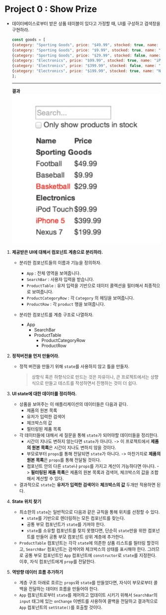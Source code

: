# Project 0 : Show Prize

* 데이터베이스로부터 받은 상품 테이블이 있다고 가정할 때, UI를 구성하고 검색창을 구현하라.
    ```js
    const goods = [
    {category: "Sporting Goods", price: "$49.99", stocked: true, name: "Football"},
    {category: "Sporting Goods", price: "$9.99", stocked: true, name: "Baseball"},
    {category: "Sporting Goods", price: "$29.99", stocked: false, name: "Basketball"},
    {category: "Electronics", price: "$99.99", stocked: true, name: "iPod Touch"},
    {category: "Electronics", price: "$399.99", stocked: false, name: "iPhone 5"},
    {category: "Electronics", price: "$199.99", stocked: true, name: "Nexus 7"}
    ];
    ```
    ***
    **결과**
    ![UI_show_prize](./show_prize.png)

1. **제공받은 UI에 대해서 컴포넌트 계층으로 분리하라.**
    * 분리한 컴포넌트들의 이름과 기능을 정의하자.
        * `App` : 전체 영역을 보여줍니다.
        * `SearchBar` : 사용자 입력을 받습니다.
        * `ProductTable` : 유저 입력을 기반으로 데이터 콜렉션을 필터해서 최종적으로 보여줍니다.
        * `ProductCategoryRow` : 각 `Category` 의 헤딩을 보여줍니다.
        * `ProductRow` : 각 `product` 행을  보여줍니다.

    * 분리한 컴포넌트를 계층 구조로 나열하자.
        * App
            * SearchBar
            * ProductTable
                * ProductCategoryRow
                * ProductRow
                
2. **정적버전을 먼저 만들어라.**
    * 정적 버전을 만들기 위해 `state`를 사용하지 않고 틀을 만들자.
        > 상향식 혹은 하향식으로 만드는 것은 자유이나, 큰 프로젝트에서는 상향식으로 만들고 테스트를 작성하면서 진행하는 것이 더 쉽다.

3. **UI state에 대한 데이터를 정리하라.**
    * 상품을 보여주는 이 애플리케이션의 데이터들은 다음과 같다.
        * 제품의 원본 목록
        * 유저가 입력한 검색어
        * 체크박스의 값
        * 필터링된 제품 목록
    * 각 데이터들에 대해서 세 질문을 통해 `state`가 되어야할 데이터들을 정리한다.
        * 시간이 지나도 변하지 않는다면 `state`가 아니다.
            -> 이 프로젝트에서 **제품의 원본 목록**은 시간이 지나도 변하지 않을 것이다.
        * 부모로부터 `props`를 통해 전달되면 `state`가 아니다.
            -> 마찬가지로 **제품의 원본 목록**은 `props`를 통해 전달될 것이다.
        * 컴포넌트 안의 다른 `state`나 `props`를 가지고 계산이 가능하다면 아니다.
            -> **필터링된 제품 목록**은 제품의 원본 목록과 검색어, 체크박스의 값을 조합해서 계산할 수 있다.
    * 결과적으로 `state`는 **유저가 입력한 검색어**와 **체크박스의 값** 두개만 적용하면 된다.

4. **State 위치 찾기**
    * 최소한의 `state`는 일반적으로 다음과 같은 규칙을 통해 위치를 선정할 수 있다.
        * `state`를 기반으로 렌더링하는 모든 컴포넌트를 찾는다.
        * 공통 부모 컴포넌트가 `state`를 가져야 한다.
        * `state`를 소유할 컴포넌트를 찾지 못했다면, 단순히 `state`만을 위한 컴포넌트를 만들어 공통 부모 컴포넌트 상위 계층에 추가한다.
    * `ProductTable` 컴포넌트는 각각 `state`에 의존한 상품 리스트를 필터링 할것이고, `SearchBar` 컴포넌트는 검색어와 체크박스의 상태를 표시해야 한다. 그러므로 공통 부모 컴포넌트인 `App` 컴포넌트에 `constructor`로 `state`를 지정한다. 이후, 자식 컴포넌트에게 `prop`를 전달한다.

5. **역방향 데이터 흐름 추가하기**
    * 계층 구조 아래로 흐르는 `props`와 `state`를 만들었다면, 자식이 부모로부터 콜백을 전달하는 데이터 흐름을 만들어야 한다.
    * `App` 컴포넌트로부터 `state`를 제어하고 업데이트 시키기 위해서 `SearchBar`의 `input` 태그에 있는 `onChange` 이벤트를 사용하여 콜백을 전달하고 결과적으로 `App` 컴포넌트의 `setState()`를 호출할 것이다.
